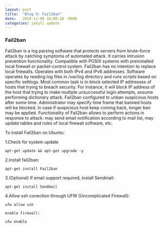 ```yaml
---
layout: post
title:  "Blog 9: Fail2ban"
date:   2019-11-08 18:00:18 -0000
categories: jekyll update
---
```


<h3>Fail2ban</h3>

Fail2ban is a log parsing software that protects servers from brute-force attack by catching symptoms of automated attack. It carries intrusion prevention functionality. Compatible with POSIX systems with preinstalled local firewall or packet-control system. Fail2ban has no intention to replace local firewalls. Operates with both IPv4 and IPv6 addresses. Software operates by reading log files in /var/log directory and runs scripts based on specific settings. Most common task is to block selected IP addresses of hosts that trying to breach security. For instance, it will block IP address of the host that trying to make multiple unsuccessful login attempts, assume performing dictionary attack. Fail2ban configured to unban suspicious hosts after some time. Administrator may specify time frame that banned hosts will be blocked. In case if suspicious host keep coming back, longer ban may be applied. Functionality of Fail2ban allows to perform actions in response to attack: may send email notification according to mail list, may update tables and rules of local firewall software, etc.

To install Fail2ban on Ubuntu:

  1.Check for system update

    apt-get update && apt-get upgrade -y

  2.Install fail2ban:

    apt-get install Fail2ban

  3.(Optional) If email support required, install Sendmail:

    apt-get install Sendmail

  4.Allow ssh conection through UFW (Uncomplicated Firewall):

    ufw allow ssh

    enable firewall:

    ufw enable






[jekyll-docs]: https://jekyllrb.com/docs/home
[jekyll-gh]:   https://github.com/jekyll/jekyll
[jekyll-talk]: https://talk.jekyllrb.com/
